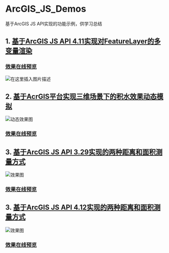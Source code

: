# ArcGIS_JS_Demos
基于ArcGIS JS API实现的功能示例，供学习总结

## 1. [基于ArcGIS JS API 4.11实现对FeatureLayer的多变量渲染](https://github.com/minglwang1115/ArcGIS_JS_Demos/tree/master/FeatureLayer_Renderer)

### [效果在线预览](https://minglwang1115.github.io/ArcGIS_JS_Demos/FeatureLayer_Renderer/FeatureLayer_Renderer.html)

![在这里插入图片描述](http://ww1.sinaimg.cn/large/007TqXN5ly1g50trg0hl8j31f50qf7wh.jpg)

## 2. [基于AcrGIS平台实现三维场景下的积水效果动态模拟](https://github.com/minglwang1115/ArcGIS_JS_Demos/tree/master/Dynamic_Simulation)

![动态效果图](http://ww1.sinaimg.cn/large/007TqXN5ly1g50iu88hwkg31f40qee83.gif)

### [效果在线预览](https://minglwang1115.github.io/ArcGIS_JS_Demos/Dynamic_Simulation/Dynamic_Simulation.html)

## 3. [基于ArcGIS JS API 3.29实现的两种距离和面积测量方式](https://github.com/minglwang1115/ArcGIS_JS_Demos/tree/master/Measure_Tool_3X)

![效果图](http://ww1.sinaimg.cn/large/007TqXN5ly1g5jd7hq3fej31f20q64qq.jpg)

### [效果在线预览](https://minglwang1115.github.io/ArcGIS_JS_Demos/Measure_Tool_3X/index.html)

## 3. [基于ArcGIS JS API 4.12实现的两种距离和面积测量方式](https://github.com/minglwang1115/ArcGIS_JS_Demos/tree/master/Measure_Tool_4X)

![效果图](http://ww1.sinaimg.cn/large/007TqXN5ly1g5jd7hq3fej31f20q64qq.jpg)

### [效果在线预览](https://minglwang1115.github.io/ArcGIS_JS_Demos/Measure_Tool_4X/index.html)
